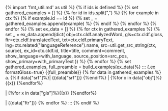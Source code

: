 {% import 'fmt_util.md' as util %}
{% if ids is defined %}
    {% set gathered_examples = [] %}
    {% for id in ids.split(",") %}
        {% for example in ctx %}
            {% if example.id == id %}
                {% set _ = gathered_examples.append(example) %}
            {% endif %}
        {% endfor %}
    {% endfor %}
    {% set ex_data = [] %}
    {% for ctx in gathered_examples %}
        {% set _ = ex_data.append(dict(
            obj=ctx.cldf.analyzedWord,
            gls=ctx.cldf.gloss,
            ftr=ctx.cldf.translatedText,
            txt=ctx.cldf.primaryText,
            lng=ctx.related("languageReference").name,
            src=util.get_src_string(ctx, source),
            ex_id=ctx.cldf.id,
            title=title,
            comment=comment,
            show_language=with_language,
            source_position=src_pos,
            show_primary=with_primaryText
            )) %}
    {% endfor %}
    {% set gathered_examples, full_preamble = build_examples(ex_data)%}
::: {.ex formatGloss=true}
{{full_preamble}}
{% for data in gathered_examples %}
a.
{%if data["srf"]%}| {{data["srf"]}}
{%endif%}
| {%for x in data["obj"]%}{{x}} {%endfor%}

| {%for x in data["gls"]%}{{x}} {%endfor%}

| {{data["ftr"]}}
{% endfor %}
:::
{% endif %}
